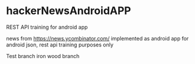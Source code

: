 # hackerNewsAndroidAPP
REST API training for android app

news from https://news.ycombinator.com/
implemented as android app
for android json, rest api training purposes only



Test branch iron wood branch

